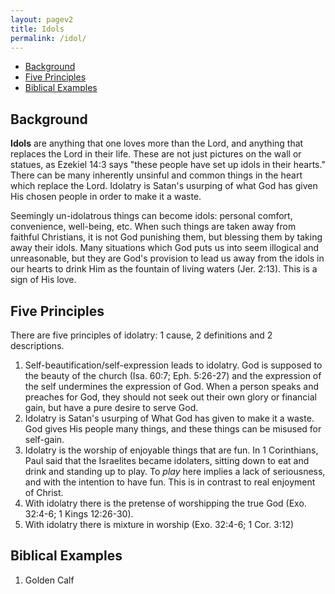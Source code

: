```yaml
---
layout: pagev2
title: Idols
permalink: /idol/
---
```

- [Background](#background)
- [Five Principles](#five-principles)
- [Biblical Examples](#biblical-examples)

## Background

**Idols** are anything that one loves more than the Lord, and anything that replaces the Lord in their life. These are not just pictures on the wall or statues, as Ezekiel 14:3 says "these people have set up idols in their hearts." There can be many inherently unsinful and common things in the heart which replace the Lord. Idolatry is Satan's usurping of what God has given His chosen people in order to make it a waste. 

Seemingly un-idolatrous things can become idols: personal comfort, convenience, well-being, etc. When such things are taken away from faithful Christians, it is not God punishing them, but blessing them by taking away their idols. Many situations which God puts us into seem illogical and unreasonable, but they are God's provision to lead us away from the idols in our hearts to drink Him as the fountain of living waters (Jer. 2:13). This is a sign of His love.

## Five Principles

There are five principles of idolatry: 1 cause, 2 definitions and 2 descriptions.

1. Self-beautification/self-expression leads to idolatry. God is supposed to the beauty of the church (Isa. 60:7; Eph. 5:26-27) and the expression of the self undermines the expression of God. When a person speaks and preaches for God, they should not seek out their own glory or financial gain, but have a pure desire to serve God.
2. Idolatry is Satan's usurping of What God has given to make it a waste. God gives His people many things, and these things can be misused for self-gain.
3. Idolatry is the worship of enjoyable things that are fun. In 1 Corinthians, Paul said that the Israelites became idolaters, sitting down to eat and drink and standing up to play. To *play* here implies a lack of seriousness, and with the intention to have fun. This is in contrast to real enjoyment of Christ.
4. With idolatry there is the pretense of worshipping the true God (Exo. 32:4-6; 1 Kings 12:26-30).
5. With idolatry there is mixture in worship (Exo. 32:4-6; 1 Cor. 3:12)

## Biblical Examples

1. Golden Calf